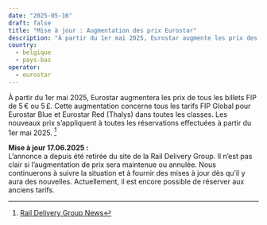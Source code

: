 ```yaml
---
date: "2025-05-16"
draft: false
title: "Mise à jour : Augmentation des prix Eurostar"
description: "À partir du 1er mai 2025, Eurostar augmente les prix des billets FIP de 5 €/£5. On ne sait pas si le changement est permanent – restez informé."
country:
  - belgique
  - pays-bas
operator:
  - eurostar
---
```


À partir du 1er mai 2025, Eurostar augmentera les prix de tous les billets FIP de 5 € ou 5 £. Cette augmentation concerne tous les tarifs FIP Global pour Eurostar Blue et Eurostar Red (Thalys) dans toutes les classes. Les nouveaux prix s’appliquent à toutes les réservations effectuées à partir du 1er mai 2025. [^1]

**Mise à jour 17.06.2025 :** \
L’annonce a depuis été retirée du site de la Rail Delivery Group. Il n’est pas clair si l’augmentation de prix sera maintenue ou annulée. Nous continuerons à suivre la situation et à fournir des mises à jour dès qu’il y aura des nouvelles. Actuellement, il est encore possible de réserver aux anciens tarifs.

[^1]: [Rail Delivery Group News](https://www.raildeliverygroup.com/rst/stop-press.html#Surchares)
